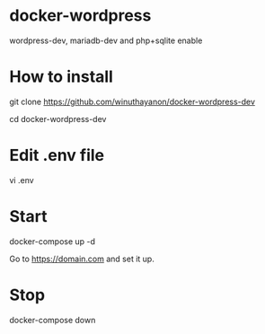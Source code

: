 # docker-wordpress
wordpress-dev, mariadb-dev and php+sqlite enable

# How to install
git clone https://github.com/winuthayanon/docker-wordpress-dev

cd docker-wordpress-dev

# Edit .env file
vi .env

# Start
docker-compose up -d

Go to https://domain.com and set it up.

# Stop
docker-compose down
